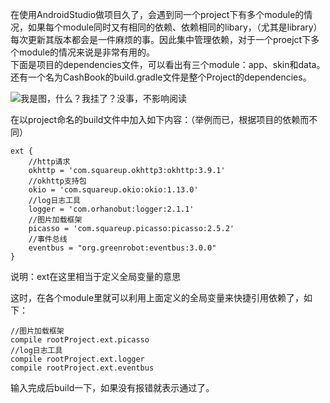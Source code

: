 在使用AndroidStudio做项目久了，会遇到同一个project下有多个module的情况，如果每个module同时又有相同的依赖、依赖相同的libary，（尤其是library）每次更新其版本都会是一件麻烦的事。因此集中管理依赖，对于一个proejct下多个module的情况来说是非常有用的。  
下面是项目的dependencies文件，可以看出有三个module：app、skin和data。还有一个名为CashBook的build.gradle文件是整个Project的dependencies。

![我是图，什么？我挂了？没事，不影响阅读](https://github.com/kangisme/img/raw/master/Android%20Studio%E5%A4%9Amodule.png)

在以project命名的build文件中加入如下内容：（举例而已，根据项目的依赖而不同）

	ext {
    	//http请求
    	okhttp = 'com.squareup.okhttp3:okhttp:3.9.1'
    	//okhttp支持包
    	okio = 'com.squareup.okio:okio:1.13.0'
    	//log日志工具
    	logger = 'com.orhanobut:logger:2.1.1'
    	//图片加载框架
    	picasso = 'com.squareup.picasso:picasso:2.5.2'
    	//事件总线
    	eventbus = "org.greenrobot:eventbus:3.0.0"
	}
说明：ext在这里相当于定义全局变量的意思

这时，在各个module里就可以利用上面定义的全局变量来快捷引用依赖了，如下：

    //图片加载框架
    compile rootProject.ext.picasso
    //log日志工具
    compile rootProject.ext.logger
    compile rootProject.ext.eventbus
输入完成后build一下，如果没有报错就表示通过了。